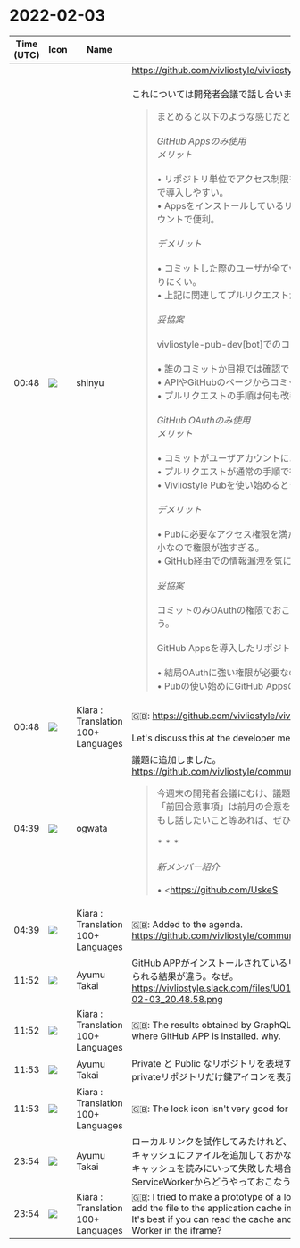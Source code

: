 # 2022-02-03

|Time (UTC)|Icon|Name|Message|
|---|---|---|---|
|00:48|![](https://avatars.slack-edge.com/2018-04-27/354445776386_e258f5ed5ba887b08668_72.jpg)|shinyu|<https://github.com/vivliostyle/vivliostyle-pub/issues/139#issuecomment-1028059803><br><br>これについては開発者会議で話し合いましょう<br><blockquote>まとめると以下のような感じだと思いますが、メリット/デメリットをどう考えるかですね。<br><br>*GitHub Appsのみ使用*<br>*メリット*<br><br>• リポジトリ単位でアクセス制限を簡単に掛けられるため、社外秘のリポジトリを抱える企業などで導入しやすい。<br>• Appsをインストールしているリポジトリだけを対象にできるため、大量のリポジトリのあるアカウントで便利。<br><br>*デメリット*<br><br>• コミットした際のユーザが全てvivliostyle-pub-dev[bot]になるため、誰がコミットしたかわかりにくい。<br>• 上記に関連してプルリクエストが通常の手順でおこなえない。<br><br>*妥協案*<br><br>vivliostyle-pub-dev[bot]でのコミットメッセージにアカウント名を自動的に埋め込む。<br><br>• 誰のコミットか目視では確認できる。<br>• APIやGitHubのページからコミットユーザによる検索などはできない。<br>• プルリクエストの手順は何も改善されない。<br><br>*GitHub OAuthのみ使用*<br>*メリット*<br><br>• コミットがユーザアカウントによるものになるので、誰がコミットしたかわかりやすい。<br>• プルリクエストが通常の手順で行なえる。<br>• Vivliostyle Pubを使い始めるときにGitHub Appsの導入が不要。<br><br>*デメリット*<br><br>• Pubに必要なアクセス権限を満たす選択肢が「全てのリポジトリに対して読み書きできる」が最小なので権限が強すぎる。<br>• GitHub経由での情報漏洩を気にする企業などでは導入できない可能性が高い。<br><br>*妥協案*<br><br>コミットのみOAuthの権限でおこない、その他(ファイルの取得など)は全てAppsの権限でおこなう。<br><br>GitHub Appsを導入したリポジトリのみアクセスするという立て付け。<br><br>• 結局OAuthに強い権限が必要なので根本的な解決にはならない。<br>• Pubの使い始めにGitHub Appsの導入が必要。</blockquote>|
|00:48|![](https://avatars.slack-edge.com/2021-08-02/2324149410423_2aa7423c4133ecb9f168_72.png)|Kiara : Translation 100+ Languages|🇬🇧: <https://github.com/vivliostyle/vivliostyle-pub/issues/139#issuecomment-1028059803><br><br>Let's discuss this at the developer meeting|
|04:39|![](https://avatars.slack-edge.com/2019-11-22/845042642576_070441337abaca9fb7b3_72.png)|ogwata|議題に追加しました。<br><https://github.com/vivliostyle/community/issues/96#issuecomment-1027968169><br><blockquote>今週末の開発者会議にむけ、議題を整理しました。  <br>「前回合意事項」は前月の合意をペーストしたものです。  <br>もし話したいこと等あれば、ぜひコメントをお願いします。<br><br>* * *<br><br>*新メンバー紹介*<br><br>• <https://github.com/UskeS|@UskeS>（@Uske_S）<br><br>*Core and Viewer（<https://github.com/MurakamiShinyu|@MurakamiShinyu>）*<br><br>• 前回合意事項<br>    • 今後の開発予定<br>        • <https://github.com/vivliostyle/vivliostyle.js/issues/829|Layout problem with Web fonts #829><br>        • <https://github.com/vivliostyle/vivliostyle.js/pull/830|fix: Layout problem with Web fonts #830><br>        • <https://github.com/vivliostyle/vivliostyle.js/issues/551|URL questions for a standalone website #551><br>    • 明示的にレンダリングを開始するAPI についてIssue作成（<https://github.com/spring-raining|@spring-raining>）<br>• 現状の報告と今後の予定<br>    • v2.14リリース（text-spacing と hanging-punctuation の改良など）<br>    • CSS Grid LayoutとCSS Variablesの実装<br>    • Vivliostyle Pub アルファ版公開を待って、Webフォント会社に<https://paper.dropbox.com/doc/Web--BbJZC4vvSOy5uI40vMhPaHpoAQ-MbvdJK3QPZNA00mHNzXrc|利用規約に関する質問>を送付予定（<https://github.com/ogwata|@ogwata>）<br><br>*CLI（<https://github.com/spring-raining|@spring-raining>）*<br><br>• 前回合意事項<br>    • 今後の開発予定<br>        • <https://github.com/vivliostyle/vivliostyle.js/issues/829|Layout problem with Web fonts #829><br>        • <https://github.com/vivliostyle/vivliostyle.js/pull/830|fix: Layout problem with Web fonts #830><br>        • <https://github.com/vivliostyle/vivliostyle.js/issues/551|URL questions for a standalone website #551><br>    • 明示的にレンダリングを開始するAPI についてIssue作成（<https://github.com/spring-raining|@spring-raining>）<br>• 現状の報告と今後の予定<br>    • v4.7.0リリース（PDFメタデータのVivliostyleバージョン情報の改良、ページ進行方向設定など）<br><br>*VFM（<https://github.com/akabekobeko|@akabekobeko>）*<br><br>• 前回合意事項<br>    • <https://github.com/vivliostyle/vfm/issues/127|Specに日本語訳を追加する #127><br>        • 1/16までのマージを目指す<br>        • コード部分の齟齬を知らせる（<https://github.com/ogwata|@ogwata>）✅<br>• 現状の報告と今後の予定  <br>    議題を整理してみました。「前回合意事項」は前月の合意をペーストしたものです。<br><br>*vivliostyle-sitegen（<https://github.com/akabekobeko|@akabekobeko>）*<br><br>• 前回合意事項<br>    • vivliostyle-ssg (仮) について<br>        • リポジトリ名は`vivliostyle-sitegen`<br>        • watch、template、その他機能をふくめ、1月中の公開を目指す<br>• 現状の報告と今後の予定<br><br>*Themes（<https://github.com/yamasy1549|@yamasy1549>）*<br><br>• 前回合意事項<br>    • 2月中に@逢賀サクさん提供の本文縦書2段組のthemeの公開を目指す<br>• 現状の報告と今後の予定<br><br>*<http://vivliostyle.org|vivliostyle.org>（<https://github.com/yamasy1549|@yamasy1549>）*<br><br>• 前回合意事項<br>    • <https://github.com/vivliostyle/faq/issues|ウェブサイトのFAQに載せたいもの><br>        • 開発メンバーをリポジトリに招待する<br>        • CSS組版チュートリアルはFAQとは別ページとして考える<br>        • VFMに関するFAQもふくめ、Vivliostyle系全体のFAQとする<br>        • 1月中に、初心者向けとして hello world的な動画を制作<br>• 現状の報告と今後の予定<br><br>*Vivliostyle Pub（<https://github.com/AyumuTakai|@AyumuTakai>、<https://github.com/takanakahiko|@takanakahiko>）*<br><br>• 前回合意事項<br>    • アルファ版リリースの目途について<br>        • ディレクトリかフォルダか問題→ユーザーに見える所ではフォルダで統一<br>        • ヘルプとして VFM のチートシートを表示する件→<https://github.com/vivliostyle/vivliostyle-pub/issues/136|VFM チートシート表示機能を追加する #136><br>        • <https://github.com/vivliostyle/vivliostyle-pub/issues/134|Pub でファイル削除できない問題>→なるべく早く対応する<br>        • <https://vivliostyle.slack.com/archives/CR14JBXCJ/p1640536666190400|PDF出力に関連するcloud storageの不具合について>→なるべく早く対応する（<https://github.com/takanakahiko|@takanakahiko>）<br>        • PDFビルド後、現在はWebブラウザーで開いているが、ファイルのダウンロードに変更<br>        • 現在の`prototype`ブランチ、なるべく早く`main`ブランチにマージ、以降はPRで進める<br>        • 今後、ファイルのアップロード機能とPDFビルド機能を追加して、1月中のアルファ版リリースを目指す<br>• 現状の報告と今後の予定<br>    • <https://github.com/vivliostyle/vivliostyle-pub/issues/89|オープンベータまでのTo Doを考える（開発） #89><br>    • <https://github.com/vivliostyle/vivliostyle-pub/issues/139|コミット履歴で編集した人が誰かが分かるように #139><br>    • アルファ版公開を待って、開発者募集のアクションをおこしたい（<https://github.com/ogwata|@ogwata>）<br>        • たとえば<https://qiita.com/|Qiita>や<https://zenn.dev/|Zenn>に開発者募集の投稿をしてはどうか<br>        • その他、よい方法はないか知恵を出しあいましょう<br><br>*次回開催*<br><br>• 3月5日（?）</blockquote>|
|04:39|![](https://avatars.slack-edge.com/2021-08-02/2324149410423_2aa7423c4133ecb9f168_72.png)|Kiara : Translation 100+ Languages|🇬🇧: Added to the agenda.<br><https://github.com/vivliostyle/community/issues/96#issuecomment-1027968169>|
|11:52|![](https://avatars.slack-edge.com/2021-11-13/2734732574129_8d1b9fea40457c8d0a44_72.png)|Ayumu Takai|GitHub APPがインストールされているリポジトリのリストを取得するのにGraphQL APIとREST APIで得られる結果が違う。なぜ。<br>https://vivliostyle.slack.com/files/U01D90BR491/F031JT8MVMJ/____________________________2022-02-03_20.48.58.png|
|11:52|![](https://avatars.slack-edge.com/2021-08-02/2324149410423_2aa7423c4133ecb9f168_72.png)|Kiara : Translation 100+ Languages|🇬🇧: The results obtained by GraphQL API and REST API are different to get the list of repositories where GitHub APP is installed. why.|
|11:53|![](https://avatars.slack-edge.com/2021-11-13/2734732574129_8d1b9fea40457c8d0a44_72.png)|Ayumu Takai|Private と Public なリポジトリを表現するのに鍵アイコンはあまり良くないな。区別できない。<br>privateリポジトリだけ鍵アイコンを表示するように変更。|
|11:53|![](https://avatars.slack-edge.com/2021-08-02/2324149410423_2aa7423c4133ecb9f168_72.png)|Kiara : Translation 100+ Languages|🇬🇧: The lock icon isn't very good for representing Private and Public repositories. Indistinguishable.|
|23:54|![](https://avatars.slack-edge.com/2021-11-13/2734732574129_8d1b9fea40457c8d0a44_72.png)|Ayumu Takai|ローカルリンクを試作してみたけれど、事前にリンク先のファイルをエディタで開いてアプリケーションキャッシュにファイルを追加しておかないとエラーになる。<br>キャッシュを読みにいって失敗した場合にファイルを用意できれば一番良いが、iframe内のServiceWorkerからどうやっておこなうか。|
|23:54|![](https://avatars.slack-edge.com/2021-08-02/2324149410423_2aa7423c4133ecb9f168_72.png)|Kiara : Translation 100+ Languages|🇬🇧: I tried to make a prototype of a local link, but if I do not open the linked file with an editor and add the file to the application cache in advance, an error will occur.<br>It's best if you can read the cache and prepare a file if it fails, but how do you do it from the Service Worker in the iframe?|
